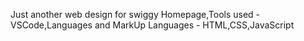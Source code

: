 Just another web design for swiggy Homepage,Tools used - VSCode,Languages and MarkUp Languages - HTML,CSS,JavaScript
